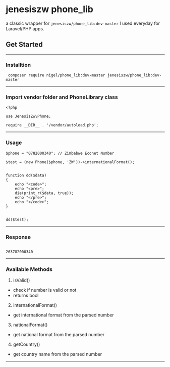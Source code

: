 # jenesiszw phone_lib

a classic wrapper for `jenesiszw/phone_lib:dev-master` I used everyday for Laravel/PHP apps.

## Get Started

---

### Installtion

```
 composer require nigel/phone_lib:dev-master jenesiszw/phone_lib:dev-master
```

---

### Import vendor folder and PhoneLibrary class

```
<?php

use JenesisZw\Phone;

require __DIR__ . '/vendor/autoload.php';

```

---

### Usage

```
$phone = "0782000340"; // Zimbabwe Econet Number

$test = (new Phone($phone, 'ZW'))->internationalFormat();


function dd($data)
{
    echo "<code>";
    echo "<pre>";
    die(print_r($data, true));
    echo "</pre>";
    echo "</code>";
}


dd($test);

```

---

### Response

```

263782000340

```

---

### Available Methods

1. isValid()

- check if number is valid or not
- returns bool

2. internationalFormat()

- get international format from the parsed number

3. nationalFormat()

- get national format from the parsed number

4. getCountry()

- get country name from the parsed number

---
